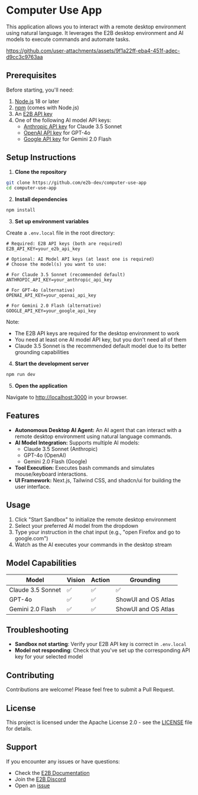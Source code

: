 # Computer Use App

This application allows you to interact with a remote desktop environment using natural language. It leverages the E2B desktop environment and AI models to execute commands and automate tasks.


https://github.com/user-attachments/assets/9f1a22ff-eba4-451f-adec-d9cc3c9763aa


## Prerequisites

Before starting, you'll need:

1. [Node.js](https://nodejs.org/) 18 or later
2. [npm](https://www.npmjs.com/) (comes with Node.js)
3. An [E2B API key](https://e2b.dev/docs/getting-started/api-key)
4. One of the following AI model API keys:
   - [Anthropic API key](https://console.anthropic.com/) for Claude 3.5 Sonnet
   - [OpenAI API key](https://platform.openai.com/api-keys) for GPT-4o
   - [Google API key](https://aistudio.google.com/apikey) for Gemini 2.0 Flash

## Setup Instructions

1. **Clone the repository**
```bash
git clone https://github.com/e2b-dev/computer-use-app
cd computer-use-app
```

2. **Install dependencies**
```bash
npm install
```

3. **Set up environment variables**

Create a `.env.local` file in the root directory:

```env
# Required: E2B API keys (both are required)
E2B_API_KEY=your_e2b_api_key

# Optional: AI Model API keys (at least one is required)
# Choose the model(s) you want to use:

# For Claude 3.5 Sonnet (recommended default)
ANTHROPIC_API_KEY=your_anthropic_api_key

# For GPT-4o (alternative)
OPENAI_API_KEY=your_openai_api_key

# For Gemini 2.0 Flash (alternative)
GOOGLE_API_KEY=your_google_api_key
```

Note: 
- The E2B API keys are required for the desktop environment to work
- You need at least one AI model API key, but you don't need all of them
- Claude 3.5 Sonnet is the recommended default model due to its better grounding capabilities

4. **Start the development server**
```bash
npm run dev
```

5. **Open the application**

Navigate to [http://localhost:3000](http://localhost:3000) in your browser.

## Features

- **Autonomous Desktop AI Agent:** An AI agent that can interact with a remote desktop environment using natural language commands.
- **AI Model Integration:** Supports multiple AI models:
  - Claude 3.5 Sonnet (Anthropic)
  - GPT-4o (OpenAI)
  - Gemini 2.0 Flash (Google)
- **Tool Execution:** Executes bash commands and simulates mouse/keyboard interactions.
- **UI Framework:** Next.js, Tailwind CSS, and shadcn/ui for building the user interface.

## Usage

1. Click "Start Sandbox" to initialize the remote desktop environment
2. Select your preferred AI model from the dropdown
3. Type your instruction in the chat input (e.g., "open Firefox and go to google.com")
4. Watch as the AI executes your commands in the desktop stream

## Model Capabilities

| Model | Vision | Action | Grounding |
|-------|---------|---------|------------|
| Claude 3.5 Sonnet | ✅ | ✅ | ✅ |
| GPT-4o | ✅ | ✅ | ShowUI and OS Atlas |
| Gemini 2.0 Flash | ✅ | ✅ | ShowUI and OS Atlas |

## Troubleshooting

- **Sandbox not starting**: Verify your E2B API key is correct in `.env.local`
- **Model not responding**: Check that you've set up the corresponding API key for your selected model

## Contributing

Contributions are welcome! Please feel free to submit a Pull Request.

## License

This project is licensed under the Apache License 2.0 - see the [LICENSE](LICENSE) file for details.

## Support

If you encounter any issues or have questions:
- Check the [E2B Documentation](https://e2b.dev/docs)
- Join the [E2B Discord](https://discord.gg/U7KEcGErtQ)
- Open an [issue](https://github.com/e2b-dev/computer-use-app/issues)
